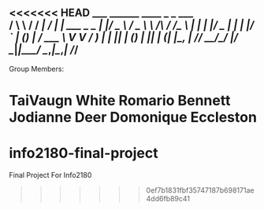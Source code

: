 <<<<<<< HEAD
         ___        ______     ____ _                 _  ___  
        / \ \      / / ___|   / ___| | ___  _   _  __| |/ _ \ 
       / _ \ \ /\ / /\___ \  | |   | |/ _ \| | | |/ _` | (_) |
      / ___ \ V  V /  ___) | | |___| | (_) | |_| | (_| |\__, |
     /_/   \_\_/\_/  |____/   \____|_|\___/ \__,_|\__,_|  /_/ 
 ----------------------------------------------------------------- 


Group Members:

TaiVaugn White
Romario Bennett
Jodianne Deer
Domonique Eccleston
=======
# info2180-final-project
Final Project For Info2180
>>>>>>> 0ef7b1831fbf35747187b698171ae4dd6fb89c41
